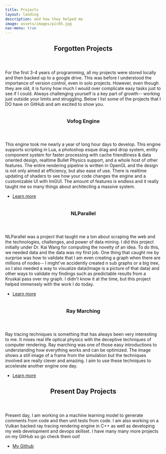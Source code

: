 ```yaml
---
title: Projects
layout: landing
description: and how they helped me
image: assets/images/pic05.jpg
nav-menu: true
---
```


<!-- Main -->
<div id="main">

<!-- One -->
<section id="one">
	<div class="inner">
		<header class="major">
			<h2>Forgotten Projects</h2>
		</header>
		<p>For the first 3-4 years of programming, all my projects were stored locally and then backed up to a google drive. This was before I understood the importance of version control, even in solo projects. However, even though they are old, it is funny how much I would over complicate easy tasks just to see if I could. Always challenging yourself is a key part of growth-- working just outside your limits and struggling. Below I list some of the projects that I DO have on GitHub and am excited to show you. </p>
	</div>
</section>

<!-- Two -->
<section id="two" class="spotlights">
	<section>
		<a href="https://github.com/Compiler/Vofog-Game-Engine" class="image">
			<img src="{% link assets/images/vofog.png %}" alt="" data-position="center center" />
		</a>
		<div class="content">
			<div class="inner">
				<header class="major">
					<h3>Vofog Engine</h3>
				</header>
				<p>This engine took me nearly a year of long hour days to develop. This engine supports scripting in Lua, a photoshop esque drag and drop system, entity component system for faster processing with cache friendliness & data oriented design, realtime Bullet Physics support, and a whole host of other features. The entire rendering pipeline is written in OpenGL and the design is not only aimed at efficiency, but also ease of use. There is realtime updating of shaders to see how your code changes the engine and a customizable UI with ImGUI. The amount of features is endless and it really taught me so many things about architecting a massive system.</p>
				<ul class="actions">
					<li><a href="https://github.com/Compiler/Vofog-Game-Engine" class="button">Learn more</a></li>
				</ul>
			</div>
		</div>
	</section>
	<section>
		<a href="https://github.com/Compiler/NLParallel_PublicVersion" class="image">
			<img src="{% link assets/images/first_pass.png %}" alt="" data-position="top center" />
		</a>
		<div class="content">
			<div class="inner">
				<header class="major">
					<h3>NLParallel</h3>
				</header>
				<p>NLParallel was a project that taught me a ton about scraping the web and the technologies, challenges, and power of data mining. I did this project initially under Dr. Kai Wang for computing the novelty of an idea. To do this, we needed data and the data was my first job. One thing that caught me by surprise was how to validate that I am even creating a graph when there are millions of nodes-- I might've accidently created n sub graphs or a big tree, so I also needed a way to visualize data(Image is a picture of that data) and other ways to validate my findings such as predictable results from a Kruskal pass over my graph. I didn't know it at the time, but this project helped immensely with the work I do today.</p>
				<ul class="actions">
					<li><a href="https://github.com/Compiler/NLParallel_PublicVersion" class="button">Learn more</a></li>
				</ul>
			</div>
		</div>
	</section>
	<section>
		<a href="https://github.com/Compiler/Ray-Marching-Demo" class="image">
			<img src="{% link assets/images/raymarching.PNG %}" alt="" data-position="25% 25%" />
		</a>
		<div class="content">
			<div class="inner">
				<header class="major">
					<h3>Ray Marching</h3>
				</header>
				<p>Ray tracing techniques is something that has always been very interesting to me. It mixes real life optical physics with the deceptive techniques of computer rendering. Ray marching was one of those easy introductions to understanding how everything works and can be optimized. The image shows a still image of a frame from the simulation but the techniques involved are really clever and amazing. I aim to use these techniques to accelerate another engine one day.</p>
				<ul class="actions">
					<li><a href="https://github.com/Compiler/Ray-Marching-Demo" class="button">Learn more</a></li>
				</ul>
			</div>
		</div>
	</section>
</section>

<!-- Three -->
<section id="three">
	<div class="inner">
		<header class="major">
			<h2>Present Day Projects</h2>
		</header>
		<p>Present day, I am working on a machine learning model to generate comments from code and then unit tests from code. I am also working on a Vulkan backed ray tracing rendering engine in C++ as well as developing my web development and devops skillset. I have many many more projects on my GitHub so go check them out!</p>
		<ul class="actions">
			<li><a href="https://github.com/compiler" class="button next">My Github</a></li>
		</ul>
	</div>
</section>

</div>

